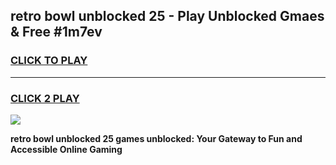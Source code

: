 
## retro bowl unblocked 25 - Play Unblocked Gmaes & Free #1m7ev
<h3>
<a href="https://news.freeplayer.one?title=retro_bowl_unblocked_25&ref=03M">CLICK TO PLAY</a></h3>
<hr>

<h3>
<a href="https://news.freeplayer.one?title=retro_bowl_unblocked_25&ref=03M">CLICK 2 PLAY</a>
  
</h3>

<a href="https://news.freeplayer.one?title=retro_bowl_unblocked_25&ref=03M"><img src="https://clearcache.store/games.png"></a>


**retro bowl unblocked 25 games unblocked: Your Gateway to Fun and Accessible Online Gaming**
